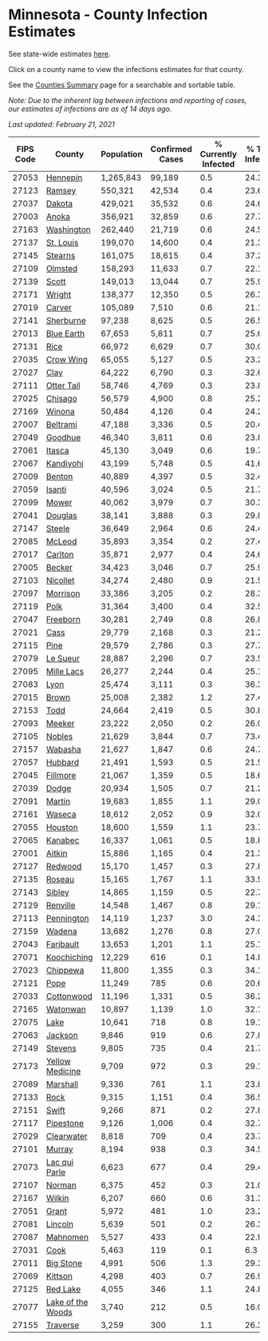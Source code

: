 # Minnesota - County Infection Estimates

See state-wide estimates [here](/infections/us-mn).

Click on a county name to view the infections estimates for that county.

See the [Counties Summary](/infections/summary-counties) page for a searchable and sortable table.

*Note: Due to the inherent lag between infections and reporting of cases, our estimates of infections are as of 14 days ago.*

*Last updated: February 21, 2021*

|   FIPS Code |                                 County |   Population |   Confirmed Cases |   % Currently Infected |   % Total Infected |
|-------------|----------------------------------------|--------------|-------------------|------------------------|--------------------|
|       27053 |                   [Hennepin](hennepin) |    1,265,843 |            99,189 |                    0.5 |               24.3 |
|       27123 |                       [Ramsey](ramsey) |      550,321 |            42,534 |                    0.4 |               23.6 |
|       27037 |                       [Dakota](dakota) |      429,021 |            35,532 |                    0.6 |               24.6 |
|       27003 |                         [Anoka](anoka) |      356,921 |            32,859 |                    0.6 |               27.7 |
|       27163 |               [Washington](washington) |      262,440 |            21,719 |                    0.6 |               24.5 |
|       27137 |                 [St. Louis](st.-louis) |      199,070 |            14,600 |                    0.4 |               21.3 |
|       27145 |                     [Stearns](stearns) |      161,075 |            18,615 |                    0.4 |               37.2 |
|       27109 |                     [Olmsted](olmsted) |      158,293 |            11,633 |                    0.7 |               22.1 |
|       27139 |                         [Scott](scott) |      149,013 |            13,044 |                    0.7 |               25.9 |
|       27171 |                       [Wright](wright) |      138,377 |            12,350 |                    0.5 |               26.3 |
|       27019 |                       [Carver](carver) |      105,089 |             7,510 |                    0.6 |               21.1 |
|       27141 |                 [Sherburne](sherburne) |       97,238 |             8,625 |                    0.5 |               26.5 |
|       27013 |               [Blue Earth](blue-earth) |       67,653 |             5,811 |                    0.7 |               25.6 |
|       27131 |                           [Rice](rice) |       66,972 |             6,629 |                    0.7 |               30.0 |
|       27035 |                 [Crow Wing](crow-wing) |       65,055 |             5,127 |                    0.5 |               23.2 |
|       27027 |                           [Clay](clay) |       64,222 |             6,790 |                    0.3 |               32.6 |
|       27111 |               [Otter Tail](otter-tail) |       58,746 |             4,769 |                    0.3 |               23.8 |
|       27025 |                     [Chisago](chisago) |       56,579 |             4,900 |                    0.8 |               25.2 |
|       27169 |                       [Winona](winona) |       50,484 |             4,126 |                    0.4 |               24.2 |
|       27007 |                   [Beltrami](beltrami) |       47,188 |             3,336 |                    0.5 |               20.4 |
|       27049 |                     [Goodhue](goodhue) |       46,340 |             3,811 |                    0.6 |               23.8 |
|       27061 |                       [Itasca](itasca) |       45,130 |             3,049 |                    0.6 |               19.7 |
|       27067 |                 [Kandiyohi](kandiyohi) |       43,199 |             5,748 |                    0.5 |               41.6 |
|       27009 |                       [Benton](benton) |       40,889 |             4,397 |                    0.5 |               32.4 |
|       27059 |                       [Isanti](isanti) |       40,596 |             3,024 |                    0.5 |               21.7 |
|       27099 |                         [Mower](mower) |       40,062 |             3,979 |                    0.7 |               30.3 |
|       27041 |                     [Douglas](douglas) |       38,141 |             3,888 |                    0.3 |               29.8 |
|       27147 |                       [Steele](steele) |       36,649 |             2,964 |                    0.6 |               24.4 |
|       27085 |                       [McLeod](mcleod) |       35,893 |             3,354 |                    0.2 |               27.4 |
|       27017 |                     [Carlton](carlton) |       35,871 |             2,977 |                    0.4 |               24.6 |
|       27005 |                       [Becker](becker) |       34,423 |             3,046 |                    0.7 |               25.9 |
|       27103 |                   [Nicollet](nicollet) |       34,274 |             2,480 |                    0.9 |               21.5 |
|       27097 |                   [Morrison](morrison) |       33,386 |             3,205 |                    0.2 |               28.3 |
|       27119 |                           [Polk](polk) |       31,364 |             3,400 |                    0.4 |               32.5 |
|       27047 |                   [Freeborn](freeborn) |       30,281 |             2,749 |                    0.8 |               26.8 |
|       27021 |                           [Cass](cass) |       29,779 |             2,168 |                    0.3 |               21.2 |
|       27115 |                           [Pine](pine) |       29,579 |             2,786 |                    0.3 |               27.7 |
|       27079 |                   [Le Sueur](le-sueur) |       28,887 |             2,296 |                    0.7 |               23.5 |
|       27095 |               [Mille Lacs](mille-lacs) |       26,277 |             2,244 |                    0.4 |               25.1 |
|       27083 |                           [Lyon](lyon) |       25,474 |             3,111 |                    0.3 |               36.3 |
|       27015 |                         [Brown](brown) |       25,008 |             2,382 |                    1.2 |               27.4 |
|       27153 |                           [Todd](todd) |       24,664 |             2,419 |                    0.5 |               30.8 |
|       27093 |                       [Meeker](meeker) |       23,222 |             2,050 |                    0.2 |               26.0 |
|       27105 |                       [Nobles](nobles) |       21,629 |             3,844 |                    0.7 |               73.4 |
|       27157 |                     [Wabasha](wabasha) |       21,627 |             1,847 |                    0.6 |               24.7 |
|       27057 |                     [Hubbard](hubbard) |       21,491 |             1,593 |                    0.5 |               21.5 |
|       27045 |                   [Fillmore](fillmore) |       21,067 |             1,359 |                    0.5 |               18.6 |
|       27039 |                         [Dodge](dodge) |       20,934 |             1,505 |                    0.7 |               21.2 |
|       27091 |                       [Martin](martin) |       19,683 |             1,855 |                    1.1 |               29.0 |
|       27161 |                       [Waseca](waseca) |       18,612 |             2,052 |                    0.9 |               32.0 |
|       27055 |                     [Houston](houston) |       18,600 |             1,559 |                    1.1 |               23.7 |
|       27065 |                     [Kanabec](kanabec) |       16,337 |             1,061 |                    0.5 |               18.8 |
|       27001 |                       [Aitkin](aitkin) |       15,886 |             1,165 |                    0.4 |               21.3 |
|       27127 |                     [Redwood](redwood) |       15,170 |             1,457 |                    0.3 |               27.8 |
|       27135 |                       [Roseau](roseau) |       15,165 |             1,767 |                    1.1 |               33.5 |
|       27143 |                       [Sibley](sibley) |       14,865 |             1,159 |                    0.5 |               22.7 |
|       27129 |                   [Renville](renville) |       14,548 |             1,467 |                    0.8 |               29.1 |
|       27113 |               [Pennington](pennington) |       14,119 |             1,237 |                    3.0 |               24.3 |
|       27159 |                       [Wadena](wadena) |       13,682 |             1,276 |                    0.8 |               27.0 |
|       27043 |                 [Faribault](faribault) |       13,653 |             1,201 |                    1.1 |               25.1 |
|       27071 |             [Koochiching](koochiching) |       12,229 |               616 |                    0.1 |               14.8 |
|       27023 |                   [Chippewa](chippewa) |       11,800 |             1,355 |                    0.3 |               34.1 |
|       27121 |                           [Pope](pope) |       11,249 |               785 |                    0.6 |               20.6 |
|       27033 |               [Cottonwood](cottonwood) |       11,196 |             1,331 |                    0.5 |               36.2 |
|       27165 |                   [Watonwan](watonwan) |       10,897 |             1,139 |                    1.0 |               32.1 |
|       27075 |                           [Lake](lake) |       10,641 |               718 |                    0.8 |               19.1 |
|       27063 |                     [Jackson](jackson) |        9,846 |               919 |                    0.6 |               27.8 |
|       27149 |                     [Stevens](stevens) |        9,805 |               735 |                    0.4 |               21.7 |
|       27173 |     [Yellow Medicine](yellow-medicine) |        9,709 |               972 |                    0.3 |               29.1 |
|       27089 |                   [Marshall](marshall) |        9,336 |               761 |                    1.1 |               23.8 |
|       27133 |                           [Rock](rock) |        9,315 |             1,151 |                    0.4 |               36.5 |
|       27151 |                         [Swift](swift) |        9,266 |               871 |                    0.2 |               27.8 |
|       27117 |                 [Pipestone](pipestone) |        9,126 |             1,006 |                    0.4 |               32.7 |
|       27029 |               [Clearwater](clearwater) |        8,818 |               709 |                    0.4 |               23.7 |
|       27101 |                       [Murray](murray) |        8,194 |               938 |                    0.3 |               34.5 |
|       27073 |         [Lac qui Parle](lac-qui-parle) |        6,623 |               677 |                    0.4 |               29.4 |
|       27107 |                       [Norman](norman) |        6,375 |               452 |                    0.3 |               21.0 |
|       27167 |                       [Wilkin](wilkin) |        6,207 |               660 |                    0.6 |               31.3 |
|       27051 |                         [Grant](grant) |        5,972 |               481 |                    1.0 |               23.2 |
|       27081 |                     [Lincoln](lincoln) |        5,639 |               501 |                    0.2 |               26.3 |
|       27087 |                   [Mahnomen](mahnomen) |        5,527 |               433 |                    0.4 |               22.9 |
|       27031 |                           [Cook](cook) |        5,463 |               119 |                    0.1 |                6.3 |
|       27011 |                 [Big Stone](big-stone) |        4,991 |               506 |                    1.3 |               29.3 |
|       27069 |                     [Kittson](kittson) |        4,298 |               403 |                    0.7 |               26.9 |
|       27125 |                   [Red Lake](red-lake) |        4,055 |               346 |                    1.1 |               24.8 |
|       27077 | [Lake of the Woods](lake-of-the-woods) |        3,740 |               212 |                    0.5 |               16.0 |
|       27155 |                   [Traverse](traverse) |        3,259 |               300 |                    1.1 |               26.3 |
